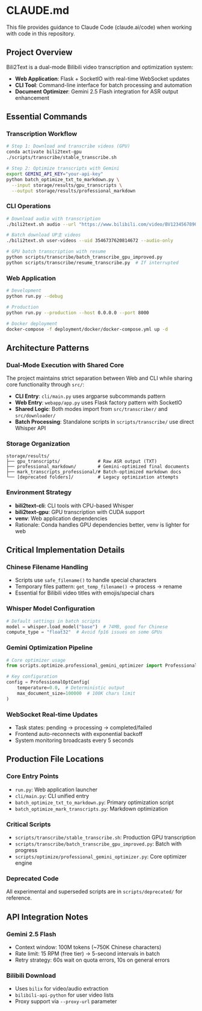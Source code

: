 # CLAUDE.md

This file provides guidance to Claude Code (claude.ai/code) when working with code in this repository.

## Project Overview

Bili2Text is a dual-mode Bilibili video transcription and optimization system:
- **Web Application**: Flask + SocketIO with real-time WebSocket updates
- **CLI Tool**: Command-line interface for batch processing and automation
- **Document Optimizer**: Gemini 2.5 Flash integration for ASR output enhancement

## Essential Commands

### Transcription Workflow
```bash
# Step 1: Download and transcribe videos (GPU)
conda activate bili2text-gpu
./scripts/transcribe/stable_transcribe.sh

# Step 2: Optimize transcripts with Gemini
export GEMINI_API_KEY="your-api-key"
python batch_optimize_txt_to_markdown.py \
  --input storage/results/gpu_transcripts \
  --output storage/results/professional_markdown
```

### CLI Operations
```bash
# Download audio with transcription
./bili2text.sh audio --url "https://www.bilibili.com/video/BV1234567890" --model medium

# Batch download UP主 videos
./bili2text.sh user-videos --uid 3546737620814672 --audio-only

# GPU batch transcription with resume
python scripts/transcribe/batch_transcribe_gpu_improved.py
python scripts/transcribe/resume_transcribe.py  # If interrupted
```

### Web Application
```bash
# Development
python run.py --debug

# Production
python run.py --production --host 0.0.0.0 --port 8000

# Docker deployment
docker-compose -f deployment/docker/docker-compose.yml up -d
```

## Architecture Patterns

### Dual-Mode Execution with Shared Core
The project maintains strict separation between Web and CLI while sharing core functionality through `src/`:

- **CLI Entry**: `cli/main.py` uses argparse subcommands pattern
- **Web Entry**: `webapp/app.py` uses Flask factory pattern with SocketIO
- **Shared Logic**: Both modes import from `src/transcriber/` and `src/downloader/`
- **Batch Processing**: Standalone scripts in `scripts/transcribe/` use direct Whisper API

### Storage Organization
```
storage/results/
├── gpu_transcripts/              # Raw ASR output (TXT)
├── professional_markdown/        # Gemini-optimized final documents
├── mark_transcripts_professional/# Batch-optimized markdown docs
└── [deprecated folders]/         # Legacy optimization attempts
```

### Environment Strategy
- **bili2text-cli**: CLI tools with CPU-based Whisper
- **bili2text-gpu**: GPU transcription with CUDA support
- **venv**: Web application dependencies
- Rationale: Conda handles GPU dependencies better, venv is lighter for web

## Critical Implementation Details

### Chinese Filename Handling
- Scripts use `safe_filename()` to handle special characters
- Temporary files pattern: `get_temp_filename()` → process → rename
- Essential for Bilibili video titles with emojis/special chars

### Whisper Model Configuration
```python
# Default settings in batch scripts
model = whisper.load_model("base")  # 74MB, good for Chinese
compute_type = "float32"  # Avoid fp16 issues on some GPUs
```

### Gemini Optimization Pipeline
```python
# Core optimizer usage
from scripts.optimize.professional_gemini_optimizer import ProfessionalGeminiOptimizer

# Key configuration
config = ProfessionalOptConfig(
    temperature=0.0,  # Deterministic output
    max_document_size=100000  # 100K chars limit
)
```

### WebSocket Real-time Updates
- Task states: pending → processing → completed/failed
- Frontend auto-reconnects with exponential backoff
- System monitoring broadcasts every 5 seconds

## Production File Locations

### Core Entry Points
- `run.py`: Web application launcher
- `cli/main.py`: CLI unified entry
- `batch_optimize_txt_to_markdown.py`: Primary optimization script
- `batch_optimize_mark_transcripts.py`: Markdown optimization

### Critical Scripts
- `scripts/transcribe/stable_transcribe.sh`: Production GPU transcription
- `scripts/transcribe/batch_transcribe_gpu_improved.py`: Batch with progress
- `scripts/optimize/professional_gemini_optimizer.py`: Core optimizer engine

### Deprecated Code
All experimental and superseded scripts are in `scripts/deprecated/` for reference.

## API Integration Notes

### Gemini 2.5 Flash
- Context window: 100M tokens (~750K Chinese characters)
- Rate limit: 15 RPM (free tier) → 5-second intervals in batch
- Retry strategy: 60s wait on quota errors, 10s on general errors

### Bilibili Download
- Uses `bilix` for video/audio extraction
- `bilibili-api-python` for user video lists
- Proxy support via `--proxy-url` parameter
